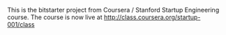 This is the bitstarter project from Coursera / Stanford Startup Engineering course.
The course is now live at http://class.coursera.org/startup-001/class

